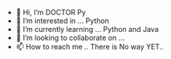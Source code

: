 - 👋 Hi, I’m DOCTOR Py
- 👀 I’m interested in ... Python
- 🌱 I’m currently learning ... Python and Java
- 💞️ I’m looking to collaborate on ... 
- 📫 How to reach me ..  There is No way YET..

<!---
mrthug71/mrthug71 is a ✨ special ✨ repository because its `README.md` (this file) appears on your GitHub profile.
You can click the Preview link to take a look at your changes.
--->
